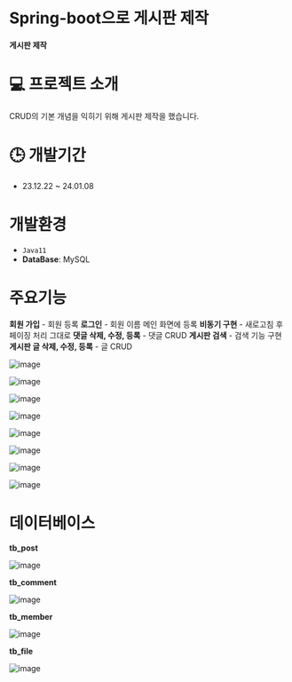 # Spring-boot으로 게시판 제작

#### 게시판 제작

# 💻 프로젝트 소개
CRUD의 기본 개념을 익히기 위해 게시판 제작을 했습니다.

# 🕒 개발기간
* 23.12.22 ~ 24.01.08

# 개발환경
* `Java11`
* **DataBase**: MySQL

# 주요기능
**회원 가입** - 회원 등록
**로그인** - 회원 이름 메인 화면에 등록
**비동기 구현** - 새로고침 후 페이징 처리 그대로
**댓글 삭제, 수정, 등록** - 댓글 CRUD
**게시판 검색** - 검색 기능 구현
**게시판 글 삭제, 수정, 등록** - 글 CRUD

![image](https://github.com/Hyedding/Spring_boot-Board/assets/155518059/0115e5a2-0861-48b7-9835-c81e7df415cd)

![image](https://github.com/Hyedding/Spring_boot-Board/assets/155518059/ada9b726-fdce-40c9-90c9-059c9b810b6f)

![image](https://github.com/Hyedding/Spring_boot-Board/assets/155518059/982eef59-9fef-4100-88b6-936a4b67f8ac)

![image](https://github.com/Hyedding/Spring_boot-Board/assets/155518059/77d3022c-50b1-4881-9cba-4467efc04d08)

![image](https://github.com/Hyedding/Spring_boot-Board/assets/155518059/d0d102f4-1734-4931-a512-4d6862d9c501)

![image](https://github.com/Hyedding/Spring_boot-Board/assets/155518059/b6362019-75c7-4064-b71a-0d8b6f87820a)

![image](https://github.com/Hyedding/Spring_boot-Board/assets/155518059/fb288fa2-02f3-4aeb-916a-dc48e517a497)


![image](https://github.com/Hyedding/Spring_boot-Board/assets/155518059/8b2c3dbe-3be7-4df3-86a9-bc98b43f6f6c)



# 데이터베이스

**tb_post**

![image](https://github.com/Hyedding/Spring_boot-Board/assets/155518059/6c43aab7-fa69-4056-93af-07e48f68c60d)

**tb_comment**

![image](https://github.com/Hyedding/Spring_boot-Board/assets/155518059/bd8f6143-de09-4940-94bf-aebf3f41922f)

**tb_member**

![image](https://github.com/Hyedding/Spring_boot-Board/assets/155518059/70a3c1d1-b47a-497b-b1e7-2125b06a506c)

**tb_file**

![image](https://github.com/Hyedding/Spring_boot-Board/assets/155518059/fe617562-50c5-48b2-9379-b209dc927ef7)

